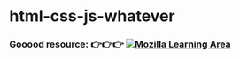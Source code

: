 # html-css-js-whatever

### Gooood resource: 👉👉👉 [![Mozilla Learning Area](https://img.shields.io/badge/-MDN%20web%20dev%20docs-%23000000?style=for-the-badge&logo=mdn-web-docs&logoColor=white)](https://developer.mozilla.org/en-US/docs/Learn)


